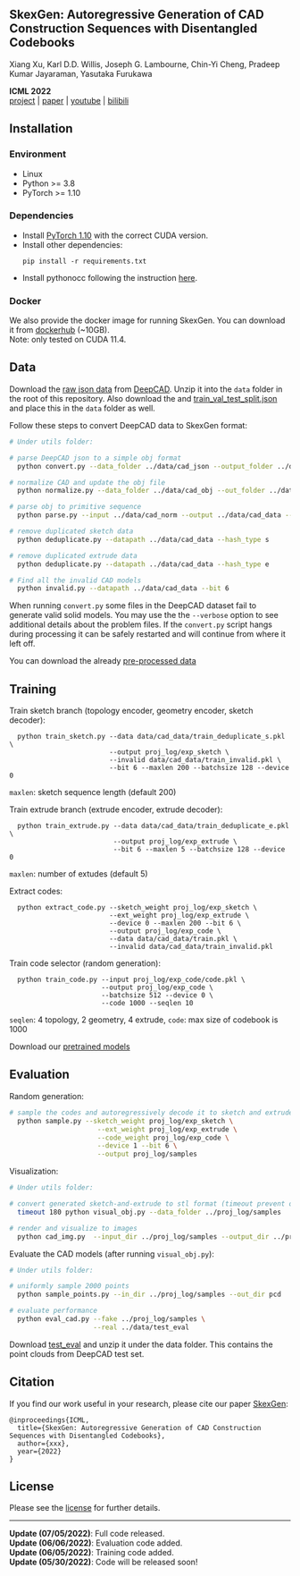 ## SkexGen: Autoregressive Generation of CAD Construction Sequences with Disentangled Codebooks

Xiang Xu, Karl D.D. Willis, Joseph G. Lambourne, Chin-Yi Cheng, Pradeep Kumar Jayaraman, Yasutaka Furukawa

**ICML 2022**  
[project](https://samxuxiang.github.io/skexgen/index.html) | [paper]() | [youtube]() | [bilibili]()


## Installation

### Environment
* Linux
* Python >= 3.8
* PyTorch >= 1.10

### Dependencies
* Install [PyTorch 1.10](https://pytorch.org/get-started/previous-versions/) with the correct CUDA version.
* Install other dependencies:
    ```
    pip install -r requirements.txt
    ```
* Install pythonocc following the instruction [here](https://github.com/tpaviot/pythonocc-core).

### Docker
We also provide the docker image for running SkexGen. You can download it from [dockerhub](https://hub.docker.com/r/samxuxiang/skexgen) (~10GB). \
Note: only tested on CUDA 11.4. 

 
## Data

Download the [raw json data](https://drive.google.com/drive/folders/1mSJBZjKC-Z5I7pLPTgb4b5ZP-Y6itvGG)  from [DeepCAD](https://github.com/ChrisWu1997/DeepCAD). Unzip it into the `data` folder in the root of this repository.   Also download the and [train_val_test_split.json](https://drive.google.com/drive/folders/1mSJBZjKC-Z5I7pLPTgb4b5ZP-Y6itvGG) and place this in the `data` folder as well.

Follow these steps to convert DeepCAD data to SkexGen format:
```bash
# Under utils folder:

# parse DeepCAD json to a simple obj format 
  python convert.py --data_folder ../data/cad_json --output_folder ../data/cad_obj

# normalize CAD and update the obj file
  python normalize.py --data_folder ../data/cad_obj --out_folder ../data/cad_norm

# parse obj to primitive sequence 
  python parse.py --input ../data/cad_norm --output ../data/cad_data --bit 6

# remove duplicated sketch data
  python deduplicate.py --datapath ../data/cad_data --hash_type s

# remove duplicated extrude data
  python deduplicate.py --datapath ../data/cad_data --hash_type e

# Find all the invalid CAD models
  python invalid.py --datapath ../data/cad_data --bit 6
```

When running `convert.py` some files in the DeepCAD dataset fail to generate valid solid models.  You may use the the `--verbose` option to see additional details about the problem files.   If the `convert.py` script hangs during processing it can be safely restarted and will continue from where it left off.

You can download the already [pre-processed data](https://drive.google.com/file/d/1so_CCGLIhqGEDQxMoiR--A4CQk4MjuOp/view?usp=sharing)



## Training

Train sketch branch (topology encoder, geometry encoder, sketch decoder):
  ```
    python train_sketch.py --data data/cad_data/train_deduplicate_s.pkl \
                           --output proj_log/exp_sketch \
                           --invalid data/cad_data/train_invalid.pkl \
                           --bit 6 --maxlen 200 --batchsize 128 --device 0
  ```
  `maxlen`: sketch sequence length (default 200)

Train extrude branch (extrude encoder, extrude decoder):
  ```
    python train_extrude.py --data data/cad_data/train_deduplicate_e.pkl \
                            --output proj_log/exp_extrude \
                            --bit 6 --maxlen 5 --batchsize 128 --device 0
  ```
  `maxlen`: number of extudes (default 5)


Extract codes:
  ```
    python extract_code.py --sketch_weight proj_log/exp_sketch \
                           --ext_weight proj_log/exp_extrude \
                           --device 0 --maxlen 200 --bit 6 \
                           --output proj_log/exp_code \
                           --data data/cad_data/train.pkl \
                           --invalid data/cad_data/train_invalid.pkl 
  ```

Train code selector (random generation): 
  ```
    python train_code.py --input proj_log/exp_code/code.pkl \
                         --output proj_log/exp_code \
                         --batchsize 512 --device 0 \
                         --code 1000 --seqlen 10
  ```
  `seqlen`: 4 topology, 2 geometry, 4 extrude, 
  `code`: max size of codebook is 1000

Download our [pretrained models](https://drive.google.com/file/d/1K4zxfoL7W9Q--d8wVv4spCf4ARVNKxqK/view?usp=sharing)


## Evaluation
Random generation: 
```bash
# sample the codes and autoregressively decode it to sketch and extrude
  python sample.py --sketch_weight proj_log/exp_sketch \
                      --ext_weight proj_log/exp_extrude \
                      --code_weight proj_log/exp_code \
                      --device 1 --bit 6 \
                      --output proj_log/samples 
```

Visualization: 
```bash
# Under utils folder:

# convert generated sketch-and-extrude to stl format (timeout prevent occ hanging)
  timeout 180 python visual_obj.py --data_folder ../proj_log/samples 

# render and visualize to images 
  python cad_img.py  --input_dir ../proj_log/samples --output_dir ../proj_log/samples_visual
```
                

Evaluate the CAD models (after running `visual_obj.py`):
```bash
# Under utils folder:

# uniformly sample 2000 points 
  python sample_points.py --in_dir ../proj_log/samples --out_dir pcd

# evaluate performance 
  python eval_cad.py --fake ../proj_log/samples \
                     --real ../data/test_eval
```
Download [test_eval](https://drive.google.com/file/d/1R_Tzourk3XDIDUsnTn_UJVq3uVWe5s38/view?usp=sharing) and unzip it under the data folder. This contains the point clouds from DeepCAD test set. 

## Citation
If you find our work useful in your research, please cite our paper [SkexGen](https://samxuxiang.github.io/skexgen):
```
@inproceedings{ICML,
  title={SkexGen: Autoregressive Generation of CAD Construction Sequences with Disentangled Codebooks},
  author={xxx},
  year={2022}
}
```

## License
Please see the [license](LICENSE) for further details.

---
**Update (07/05/2022)**: Full code released.\
**Update (06/06/2022)**: Evaluation code added.\
**Update (06/05/2022)**: Training code added.\
**Update (05/30/2022)**: Code will be released soon!


